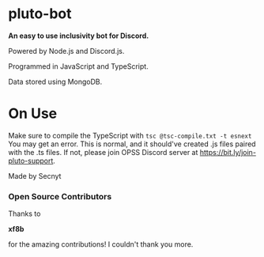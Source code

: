# pluto-bot

**An easy to use inclusivity bot for Discord.**


Powered by Node.js and Discord.js.

Programmed in JavaScript and TypeScript.

Data stored using MongoDB.


# On Use #

Make sure to compile the TypeScript with
```tsc @tsc-compile.txt -t esnext```
You may get an error. This is normal, and it should've created .js files paired with the .ts files. If not, please join OPSS Discord server at https://bit.ly/join-pluto-support.




Made by Secnyt

### Open Source Contributors ###
Thanks to

**xf8b**

for the amazing contributions! I couldn't thank you more.